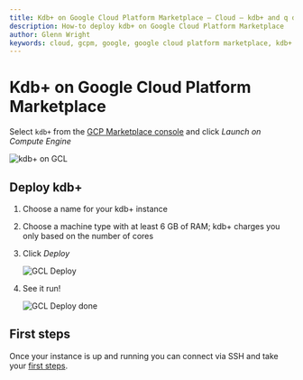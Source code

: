 ```yaml
---
title: Kdb+ on Google Cloud Platform Marketplace – Cloud – kdb+ and q documentation
description: How-to deploy kdb+ on Google Cloud Platform Marketplace
author: Glenn Wright
keywords: cloud, gcpm, google, google cloud platform marketplace, kdb+
---
```

# Kdb+ on Google Cloud Platform Marketplace




Select `kdb+` from the [GCP Marketplace console](https://console.cloud.google.com/marketplace/details/kx-kdb-vm-public/kdb?q=kdb%2B&id=2ea31279-c1cd-4177-872c-e569c81651d6) and click _Launch on Compute Engine_

![kdb+ on GCL](img/gcpm-landing.png)


## Deploy kdb+

1. Choose a name for your kdb+ instance
2. Choose a machine type with at least 6&nbsp;GB of RAM; kdb+ charges you only based on the number of cores
3. Click _Deploy_

    ![GCL Deploy](img/gcpm-deploy.png)

4. See it run! 

    ![GCL Deploy done](img/gcpm-deploy-done.png)


## First steps

Once your instance is up and running you can connect via SSH and take your [first steps](../../learn/brief-introduction.md).

